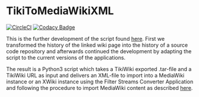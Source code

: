 # TikiToMediaWikiXML

[![CircleCI](https://circleci.com/gh/PTB-PSt1/TikiToMediaWikiXML.svg?style=shield)](https://circleci.com/gh/PTB-PSt1/TikiToMediaWikiXML)
[![Codacy Badge](https://api.codacy.com/project/badge/Grade/08ba4bc84fae4829a0ed74d3e70b6df8)](https://www.codacy.com/app/PTB-PSt1/TikiToMediaWikiXML?utm_source=github.com&amp;utm_medium=referral&amp;utm_content=PTB-PSt1/TikiToMediaWikiXML&amp;utm_campaign=Badge_Grade)

This is the further development of the script found [here](
https://www.mediawiki.org/wiki/Manual:TikiWiki_Conversion). First we 
transformed the history of the linked wiki page into the history of a source 
code repository and afterwards continued the development by adapting the 
script to the current versions of the applications.

The result is a Python3 script which takes a TikiWiki exported .tar-file and a 
TikiWiki URL as input and delivers an XML-file to import into a MediaWiki 
instance or an XWiki instance using the Filter Streams Converter Application 
and following the procedure to import MediaWiki content as described [here](
https://extensions.xwiki.org/xwiki/bin/view/Extension/MediaWiki/MediaWiki%20XML/
).
